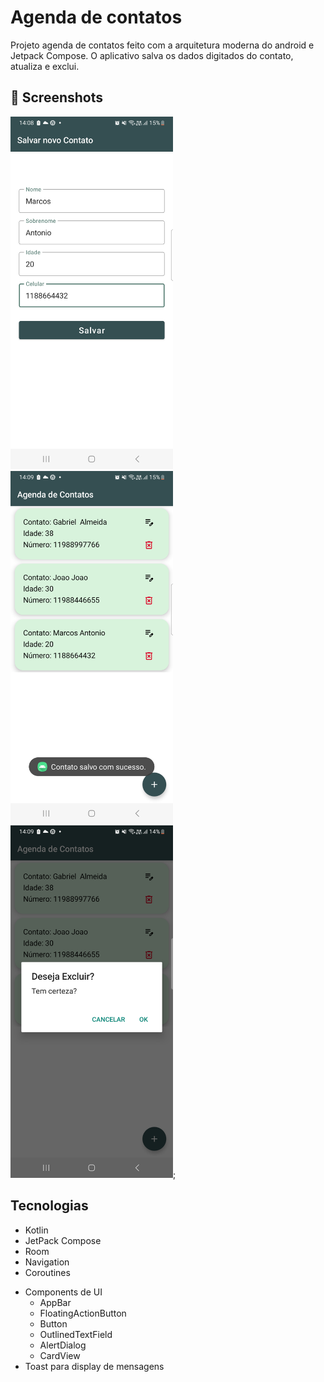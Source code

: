 # Agenda de contatos
Projeto agenda de contatos feito com a arquitetura moderna do android e Jetpack Compose.
O aplicativo salva os dados digitados do contato, atualiza e exclui.



## :camera_flash: Screenshots
<!-- You can add more screenshots here if you like -->
<img src="/result/img_2.png" width="260">&emsp;<img src="/result/img_3.png" width="260">&emsp;<img src="/result/img_4.png" width="260">;

## Tecnologias
* Kotlin
* JetPack Compose
* Room
* Navigation
* Coroutines    
- Components de UI
    - AppBar
    - FloatingActionButton 
    - Button
    - OutlinedTextField
    - AlertDialog
    - CardView
- Toast para display de mensagens
